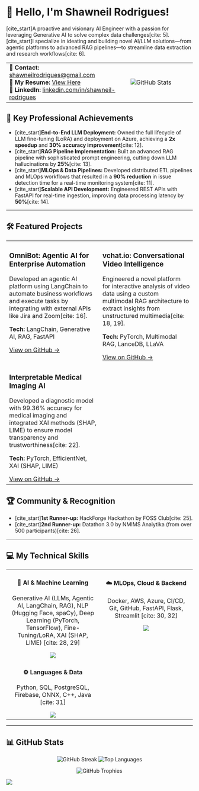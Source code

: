 # 👋 Hello, I'm Shawneil Rodrigues!

<p align="left">
[cite_start]A proactive and visionary AI Engineer with a passion for leveraging Generative AI to solve complex data challenges[cite: 5]. [cite_start]I specialize in ideating and building novel AI/LLM solutions—from agentic platforms to advanced RAG pipelines—to streamline data extraction and research workflows[cite: 6].
</p>

<table width="100%">
  <tr>
    <td width="65%">
      <b>📮 Contact:</b> <a href="mailto:shawneilrodrigues@gmail.com">shawneilrodrigues@gmail.com</a> <br>
      <b>📄 My Resume:</b> <a href="[LINK_TO_YOUR_RESUME_PDF]">View Here</a> <br>
      <b>🔗 LinkedIn:</b> <a href="https://linkedin.com/in/shawneil-rodrigues">linkedin.com/in/shawneil-rodrigues</a>
    </td>
    <td width="35%">
      <img src="https://github-readme-stats.vercel.app/api?username=ShawneilRodrigues&theme=dark&hide_border=false&include_all_commits=true&count_private=true" alt="GitHub Stats" />
    </td>
  </tr>
</table>

## 🚀 Key Professional Achievements
* [cite_start]**End-to-End LLM Deployment:** Owned the full lifecycle of LLM fine-tuning (LoRA) and deployment on Azure, achieving a **2x speedup** and **30% accuracy improvement**[cite: 12].
* [cite_start]**RAG Pipeline Implementation:** Built an advanced RAG pipeline with sophisticated prompt engineering, cutting down LLM hallucinations by **25%**[cite: 13].
* [cite_start]**MLOps & Data Pipelines:** Developed distributed ETL pipelines and MLOps workflows that resulted in a **90% reduction** in issue detection time for a real-time monitoring system[cite: 11].
* [cite_start]**Scalable API Development:** Engineered REST APIs with FastAPI for real-time ingestion, improving data processing latency by **50%**[cite: 14].

---

## 🛠️ Featured Projects

<table width="100%">
  <tr>
    <td width="50%" valign="top">
      <h3>OmniBot: Agentic AI for Enterprise Automation</h3>
      <p>Developed an agentic AI platform using LangChain to automate business workflows and execute tasks by integrating with external APIs like Jira and Zoom[cite: 16].</p>
      <p><b>Tech:</b> LangChain, Generative AI, RAG, FastAPI</p>
      <a href="https://github.com/ShawneilRodrigues/[YOUR_REPO_NAME]">View on GitHub →</a>
    </td>
    <td width="50%" valign="top">
      <h3>vchat.io: Conversational Video Intelligence</h3>
      <p>Engineered a novel platform for interactive analysis of video data using a custom multimodal RAG architecture to extract insights from unstructured multimedia[cite: 18, 19].</p>
      <p><b>Tech:</b> PyTorch, Multimodal RAG, LanceDB, LLaVA</p>
      <a href="https://github.com/ShawneilRodrigues/[YOUR_REPO_NAME]">View on GitHub →</a>
    </td>
  </tr>
  <tr>
    <td width="50%" valign="top">
      <h3>Interpretable Medical Imaging AI</h3>
      <p>Developed a diagnostic model with 99.36% accuracy for medical imaging and integrated XAI methods (SHAP, LIME) to ensure model transparency and trustworthiness[cite: 22].</p>
      <p><b>Tech:</b> PyTorch, EfficientNet, XAI (SHAP, LIME)</p>
      <a href="https://github.com/ShawneilRodrigues/[YOUR_REPO_NAME]">View on GitHub →</a>
    </td>
    <td width="50%" valign="top">
      </td>
  </tr>
</table>

## 🏆 Community & Recognition
* [cite_start]**1st Runner-up:** HackForge Hackathon by FOSS Club[cite: 25].
* [cite_start]**2nd Runner-up:** Datathon 3.0 by NMIMS Analytika (from over 500 participants)[cite: 26].

---

## 💻 My Technical Skills

<table>
  <tr>
    <td valign="top" width="50%">
      <div align="center">
        <h4>🤖 AI & Machine Learning</h4>
        <p>Generative AI (LLMs, Agentic AI, LangChain, RAG), NLP (Hugging Face, spaCy), Deep Learning (PyTorch, TensorFlow), Fine-Tuning/LoRA, XAI (SHAP, LIME) [cite: 28, 29]</p>
        <img src="https://skillicons.dev/icons?i=pytorch,tensorflow,huggingface,sklearn,opencv" />
      </div>
    </td>
    <td valign="top" width="50%">
      <div align="center">
        <h4>☁️ MLOps, Cloud & Backend</h4>
        <p>Docker, AWS, Azure, CI/CD, Git, GitHub, FastAPI, Flask, Streamlit [cite: 30, 32]</p>
        <img src="https://skillicons.dev/icons?i=docker,aws,azure,git,github,fastapi,flask" />
      </div>
    </td>
  </tr>
  <tr>
    <td valign="top" width="50%">
      <div align="center">
        <h4>⚙️ Languages & Data</h4>
        <p>Python, SQL, PostgreSQL, Firebase, ONNX, C++, Java [cite: 31]</p>
        <img src="https://skillicons.dev/icons?i=python,cpp,java,mysql,postgresql,firebase" />
      </div>
    </td>
    <td valign="top" width="50%">
       </td>
  </tr>
</table>

---

## 📊 GitHub Stats

<p align="center">
  <img src="https://github-readme-streak-stats.herokuapp.com/?user=ShawneilRodrigues&theme=dark&hide_border=false" alt="GitHub Streak" />
  <img src="https://github-readme-stats.vercel.app/api/top-langs/?username=ShawneilRodrigues&theme=dark&hide_border=false&include_all_commits=true&count_private=true&layout=compact" alt="Top Languages" />
</p>
<p align="center">
  <img src="https://github-profile-trophy.vercel.app/?username=ShawneilRodrigues&theme=monokai&no-frame=false&no-bg=true&margin-w=4" alt="GitHub Trophies" />
</p>

[![](https://visitcount.itsvg.in/api?id=ShawneilRodrigues&label=Profile%20Views&icon=0&pretty=false)](https://visitcount.itsvg.in)
